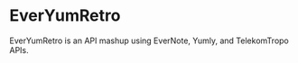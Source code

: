 EverYumRetro
============
EverYumRetro is an API mashup using EverNote, Yumly, and TelekomTropo APIs.  